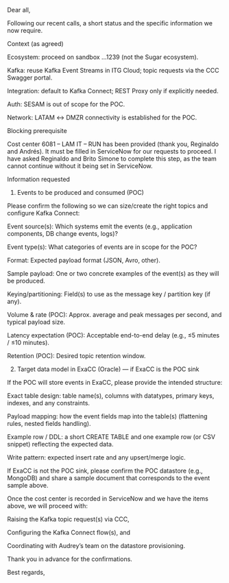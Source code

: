 Dear all,

Following our recent calls, a short status and the specific information we now require.

Context (as agreed)

Ecosystem: proceed on sandbox …1239 (not the Sugar ecosystem).

Kafka: reuse Kafka Event Streams in ITG Cloud; topic requests via the CCC Swagger portal.

Integration: default to Kafka Connect; REST Proxy only if explicitly needed.

Auth: SESAM is out of scope for the POC.

Network: LATAM ↔ DMZR connectivity is established for the POC.

Blocking prerequisite

Cost center 6081 – LAM IT – RUN has been provided (thank you, Reginaldo and Andrés). It must be filled in ServiceNow for our requests to proceed. I have asked Reginaldo and Brito Simone to complete this step, as the team cannot continue without it being set in ServiceNow.

Information requested
1) Events to be produced and consumed (POC)

Please confirm the following so we can size/create the right topics and configure Kafka Connect:

Event source(s): Which systems emit the events (e.g., application components, DB change events, logs)?

Event type(s): What categories of events are in scope for the POC?

Format: Expected payload format (JSON, Avro, other).

Sample payload: One or two concrete examples of the event(s) as they will be produced.

Keying/partitioning: Field(s) to use as the message key / partition key (if any).

Volume & rate (POC): Approx. average and peak messages per second, and typical payload size.

Latency expectation (POC): Acceptable end-to-end delay (e.g., ≤5 minutes / ≤10 minutes).

Retention (POC): Desired topic retention window.

2) Target data model in ExaCC (Oracle) — if ExaCC is the POC sink

If the POC will store events in ExaCC, please provide the intended structure:

Exact table design: table name(s), columns with datatypes, primary keys, indexes, and any constraints.

Payload mapping: how the event fields map into the table(s) (flattening rules, nested fields handling).

Example row / DDL: a short CREATE TABLE and one example row (or CSV snippet) reflecting the expected data.

Write pattern: expected insert rate and any upsert/merge logic.

If ExaCC is not the POC sink, please confirm the POC datastore (e.g., MongoDB) and share a sample document that corresponds to the event sample above.

Once the cost center is recorded in ServiceNow and we have the items above, we will proceed with:

Raising the Kafka topic request(s) via CCC,

Configuring the Kafka Connect flow(s), and

Coordinating with Audrey’s team on the datastore provisioning.

Thank you in advance for the confirmations.

Best regards,
